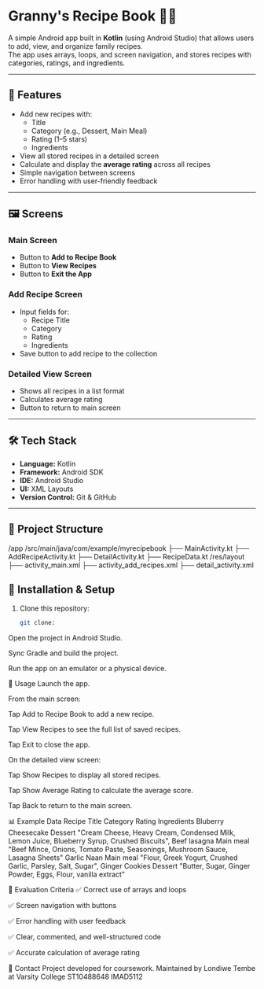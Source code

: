 # Granny's Recipe Book 📖🍲

A simple Android app built in **Kotlin** (using Android Studio) that allows users to add, view, and organize family recipes.  
The app uses arrays, loops, and screen navigation, and stores recipes with categories, ratings, and ingredients.

---

## 📌 Features
- Add new recipes with:
  - Title
  - Category (e.g., Dessert, Main Meal)
  - Rating (1–5 stars)
  - Ingredients
- View all stored recipes in a detailed screen
- Calculate and display the **average rating** across all recipes
- Simple navigation between screens
- Error handling with user-friendly feedback

---

## 🖼️ Screens

### Main Screen
- Button to **Add to Recipe Book**
- Button to **View Recipes**
- Button to **Exit the App**

### Add Recipe Screen
- Input fields for:
  - Recipe Title
  - Category
  - Rating
  - Ingredients
- Save button to add recipe to the collection

### Detailed View Screen
- Shows all recipes in a list format
- Calculates average rating
- Button to return to main screen

---

## 🛠️ Tech Stack
- **Language:** Kotlin
- **Framework:** Android SDK
- **IDE:** Android Studio
- **UI:** XML Layouts
- **Version Control:** Git & GitHub

---

## 📂 Project Structure

/app
/src/main/java/com/example/myrecipebook
├── MainActivity.kt
├── AddRecipeActivity.kt
├── DetailActivity.kt
├── RecipeData.kt
/res/layout
├── activity_main.xml
├── activity_add_recipes.xml
├── detail_activity.xml


## 🚀 Installation & Setup
1. Clone this repository:
   ```bash
   git clone:   
Open the project in Android Studio.

Sync Gradle and build the project.

Run the app on an emulator or a physical device.

🧪 Usage
Launch the app.

From the main screen:

Tap Add to Recipe Book to add a new recipe.

Tap View Recipes to see the full list of saved recipes.

Tap Exit to close the app.

On the detailed view screen:

Tap Show Recipes to display all stored recipes.

Tap Show Average Rating to calculate the average score.

Tap Back to return to the main screen.

📊 Example Data
Recipe Title	Category	Rating	Ingredients
Bluberry Cheesecake	Dessert	"Cream Cheese, Heavy Cream, Condensed Milk, Lemon Juice, Blueberry Syrup, Crushed Biscuits",
Beef lasagna	Main meal "Beef Mince, Onions, Tomato Paste, Seasonings, Mushroom Sauce, Lasagna Sheets"
Garlic Naan	Main meal	"Flour, Greek Yogurt, Crushed Garlic, Parsley, Salt, Sugar",
Ginger Cookies	Dessert	"Butter, Sugar, Ginger Powder, Eggs, Flour, vanilla extract"

📌 Evaluation Criteria
✅ Correct use of arrays and loops

✅ Screen navigation with buttons

✅ Error handling with user feedback

✅ Clear, commented, and well-structured code

✅ Accurate calculation of average rating

📧 Contact
Project developed for coursework.
Maintained by Londiwe Tembe at Varsity College ST10488648
IMAD5112
